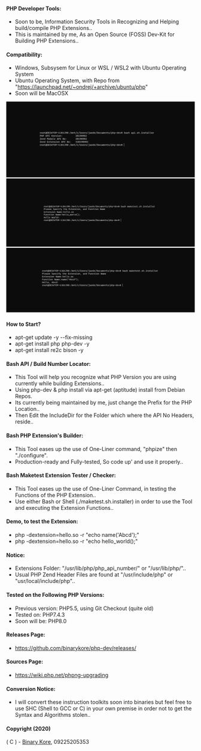#### PHP Developer Tools:

* Soon to be, Information Security Tools in Recognizing and Helping build/compile PHP Extensions..
* This is maintained by me, As an Open Source (FOSS) Dev-Kit for Building PHP Extensions..

#### Compatibility:

* Windows, Subsysem for Linux or WSL / WSL2 with Ubuntu Operating System
* Ubuntu Operating System, with Repo from "https://launchpad.net/~ondrej/+archive/ubuntu/php"
* Soon will be MacOSX

![Developer Tools](https://github.com/binarykore/php-dev/blob/main/php_api.png?raw=true)
![Hello_World Function](https://github.com/binarykore/php-dev/blob/main/make_test.png?raw=true)
![Name Function](https://github.com/binarykore/php-dev/blob/main/name_function.png?raw=true)

#### How to Start?

* apt-get update -y --fix-missing
* apt-get install php php-dev -y
* apt-get install re2c bison -y

#### Bash API / Build Number Locator:

* This Tool will help you recognize what PHP Version you are using currently while building Extensions..
* Using php-dev & php install via apt-get (aptitude) install from Debian Repos.
* Its currently being maintained by me, just change the Prefix for the PHP Location..
* Then Edit the IncludeDir for the Folder which where the API No Headers, reside..

#### Bash PHP Extension's Builder:

* This Tool eases up the use of One-Liner command, "phpize" then "./configure".
* Production-ready and Fully-tested, So code up' and use it properly..

#### Bash Maketest Extension Tester / Checker:

* This Tool eases up the use of One-Liner Command, in testing the Functions of the PHP Extension..
* Use either Bash or Shell (./maketest.sh.installer) in order to use the Tool and executing the Extension Functions..

#### Demo, to test the Extension:

* php -dextension=hello.so -r "echo name('Abcd');"
* php -dextension=hello.so -r "echo hello_world();"

#### Notice:

* Extensions Folder: "/usr/lib/php/php_api_number/" or "/usr/lib/php/"..
* Usual PHP Zend Header Files are found at "/usr/include/php" or "usr/local/include/php"..

#### Tested on the Following PHP Versions:

* Previous version: PHP5.5, using Git Checkout (quite old)
* Tested on: PHP7.4.3
* Soon will be: PHP8.0

#### Releases Page:

* https://github.com/binarykore/php-dev/releases/

#### Sources Page:

* https://wiki.php.net/phpng-upgrading

#### Conversion Notice:

* I will convert these instruction toolkits soon into binaries but feel free to use SHC (Shell to GCC or C) in your own premise in order not to get the Syntax and Algorithms stolen..

#### Copyright (2020)

( C ) - [Binary Kore](https://github.com/binarykore), 09225205353
